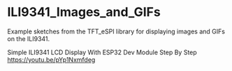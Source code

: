 # ILI9341_Images_and_GIFs
Example sketches from the TFT_eSPI library for displaying images and GIFs on the ILI9341.

Simple ILI9341 LCD Display With ESP32 Dev Module Step By Step
https://youtu.be/pYp1Nxmfdeg


